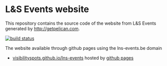 # L&S Events website

This repository contains the source code of the website from L&S Events generated by http://getpelican.com.

[![build status](https://github.com/visibilityspots/lns-events/actions/workflows/main.yaml/badge.svg)](https://github.com/visibilityspots/lns-events/actions/workflows/main.yaml)

The website available through github pages using the lns-events.be domain

* [visibilityspots.github.io/lns-events](https://visibilityspots.github.io/lns-events/) hosted by [github pages](https://pages.github.com/)

